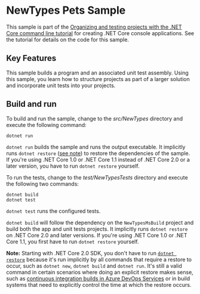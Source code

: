 # NewTypes Pets Sample

This sample is part of the [Organizing and testing projects with the .NET Core command line tutorial](https://docs.microsoft.com/dotnet/core/tutorials/testing-with-cli) for creating .NET Core console applications. See the tutorial for details on the code for this sample.

## Key Features

This sample builds a program and an associated unit test assembly. Using this sample, you learn how to structure projects as part of a larger solution and incorporate unit tests into your projects.

## Build and run

To build and run the sample, change to the *src/NewTypes* directory and execute the following command:

```console
dotnet run
```

`dotnet run` builds the sample and runs the output executable. It implicitly runs `dotnet restore` ([see note](#dotnet-restore-note)) to restore the dependencies of the sample. If you're using .NET Core 1.0 or .NET Core 1.1 instead of .NET Core 2.0 or a later version, you have to run `dotnet restore` yourself.

To run the tests, change to the *test/NewTypesTests* directory and execute the following two commands:

```console
dotnet build
dotnet test
```

`dotnet test` runs the configured tests.

`dotnet build` will follow the dependency on the `NewTypesMsBuild` project and build both the app and unit tests projects. It implicitly runs `dotnet restore` on .NET Core 2.0 and later versions. If you're using .NET Core 1.0 or .NET Core 1.1, you first have to run `dotnet restore` yourself.

<a name="dotnet-restore-note"></a>
**Note:** Starting with .NET Core 2.0 SDK, you don't have to run [`dotnet restore`](https://docs.microsoft.com/dotnet/core/tools/dotnet-restore) because it's run implicitly by all commands that require a restore to occur, such as `dotnet new`, `dotnet build` and `dotnet run`. It's still a valid command in certain scenarios where doing an explicit restore makes sense, such as [continuous integration builds in Azure DevOps Services](https://docs.microsoft.com/azure/devops/build-release/apps/aspnet/build-aspnet-core) or in build systems that need to explicitly control the time at which the restore occurs.
